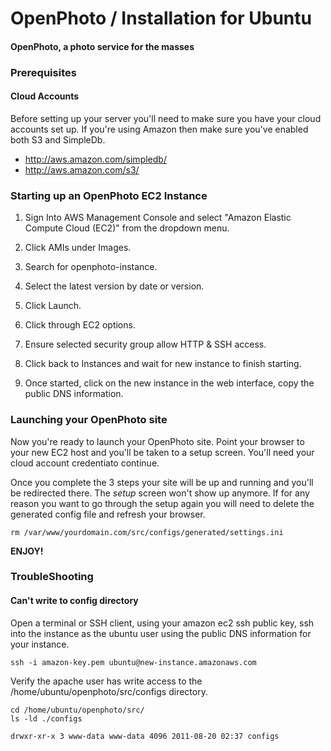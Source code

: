 OpenPhoto / Installation for Ubuntu
=======================
#### OpenPhoto, a photo service for the masses

### Prerequisites

#### Cloud Accounts

Before setting up your server you'll need to make sure you have your cloud accounts set up. If you're using Amazon then make sure you've enabled both S3 and SimpleDb.

* http://aws.amazon.com/simpledb/
* http://aws.amazon.com/s3/

### Starting up an OpenPhoto EC2 Instance

1. Sign Into AWS Management Console and select "Amazon Elastic Compute Cloud (EC2)" from the dropdown menu.

1. Click AMIs under Images.

1. Search for openphoto-instance.

1. Select the latest version by date or version.

1. Click Launch.

1. Click through EC2 options.

1. Ensure selected security group allow HTTP & SSH access.

1. Click back to Instances and wait for new instance to finish starting.

1. Once started, click on the new instance in the web interface, copy the public DNS information.
	
### Launching your OpenPhoto site

Now you're ready to launch your OpenPhoto site. Point your browser to your new EC2 host and you'll be taken to a setup screen. You'll need your cloud account credentiato continue.

Once you complete the 3 steps your site will be up and running and you'll be redirected there. The _setup_ screen won't show up anymore. If for any reason you want to go through the setup again you will need to delete the generated config file and refresh your browser.

    rm /var/www/yourdomain.com/src/configs/generated/settings.ini

**ENJOY!**

### TroubleShooting

#### Can't write to config directory
Open a terminal or SSH client, using your amazon ec2 ssh public key, ssh into the instance as the ubuntu user using the public DNS information for your instance.

	ssh -i amazon-key.pem ubuntu@new-instance.amazonaws.com
	
Verify the apache user has write access to the /home/ubuntu/openphoto/src/configs directory.

	cd /home/ubuntu/openphoto/src/
	ls -ld ./configs
	
	drwxr-xr-x 3 www-data www-data 4096 2011-08-20 02:37 configs


	

